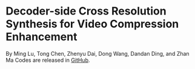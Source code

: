 # Decoder-side Cross Resolution Synthesis for Video Compression Enhancement
By Ming Lu, Tong Chen, Zhenyu Dai, Dong Wang, Dandan Ding, and Zhan Ma
Codes are released in [GitHub](https://github.com/lumingzzz/CRS).

